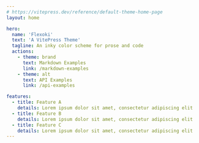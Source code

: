 ```yaml
---
# https://vitepress.dev/reference/default-theme-home-page
layout: home

hero:
  name: 'Flexoki'
  text: 'A VitePress Theme'
  tagline: An inky color scheme for prose and code
  actions:
    - theme: brand
      text: Markdown Examples
      link: /markdown-examples
    - theme: alt
      text: API Examples
      link: /api-examples

features:
  - title: Feature A
    details: Lorem ipsum dolor sit amet, consectetur adipiscing elit
  - title: Feature B
    details: Lorem ipsum dolor sit amet, consectetur adipiscing elit
  - title: Feature C
    details: Lorem ipsum dolor sit amet, consectetur adipiscing elit
---
```


